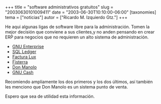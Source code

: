 +++
title = "software administrativos gratuitos"
slug = "20030630101009411"
date = "2003-06-30T10:10:00-06:00"
[taxonomies]
tema = ["noticias"]
autor = ["Ricardo M. Izquierdo Gtz."]
+++

He aqui algunas ligas de software libre para la administración. Tomen la
mejor decisión que conviene a sus clientes,y no anden pensando en crear
ERP para negocios que no requieren un alto sistema de administración.

<!-- more -->
-   [GNU
    Enterprise](http://www.gnu.org/software/gnue/project/project.html)
-   [SQL Ledger](http://www.sql-ledger.org)
-   [Factura Lux](http://www.facturalux.org)
-   [Fisterra](http://www.fisterra.org)
-   [Don Manolo](http://don-manolo.red-libre.org/index2.html)
-   [GNU Cash](http://www.gnucash.org)

Recomiendo ampliamente los dos primeros y los dos últimos, así también
les menciono que Don Manolo es un sistema punto de venta.

Espero que sea de utilidad esta información.

